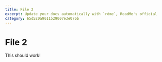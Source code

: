 ```yaml
---
title: File 2
excerpt: Update your docs automatically with `rdme`, ReadMe's official CLI and GitHub Action!
category: 65d520a9011b29007e3e076b
---
```


# File 2

This should work!

<ReusableTest >

